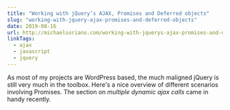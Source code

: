```yaml
---
title: "Working with jQuery’s AJAX, Promises and Deferred objects"
slug: "working-with-jquery-ajax-promises-and-deferred-objects"
date: 2019-08-16
url: http://michaelsoriano.com/working-with-jquerys-ajax-promises-and-deferred-objects/
linkTags:
  - ajax
  - javascript
  - jquery
---
```


As most of my projects are WordPress based, the much maligned jQuery is still very much in the toolbox. Here's a nice overview of different scenarios involving Promises. The section on _multiple dynamic ajax calls_ came in handy recently.

